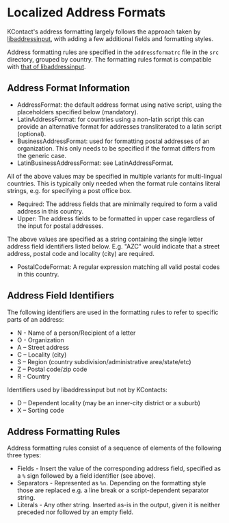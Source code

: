 # Localized Address Formats

KContact's address formatting largely follows the approach taken by
[libaddressinput](https://github.com/google/libaddressinput), with adding
a few additional fields and formatting styles.

Address formatting rules are specified in the `addressformatrc` file in the `src`
directory, grouped by country. The formatting rules format is compatible
with [that of libaddressinput](https://github.com/google/libaddressinput/wiki/AddressValidationMetadata).

## Address Format Information

* AddressFormat: the default address format using native script, using the placeholders
  specified below (mandatory).
* LatinAddressFormat: for countries using a non-latin script this can provide
  an alternative format for addresses transliterated to a latin script (optional).
* BusinessAddressFormat: used for formatting postal addresses of an organization.
  This only needs to be specified if the format differs from the generic case.
* LatinBusinessAddressFormat: see LatinAddressFormat.

All of the above values may be specified in multiple variants for multi-lingual countries.
This is typically only needed when the format rule contains literal strings, e.g.
for specifying a post office box.

* Required: The address fields that are minimally required to form a valid address
  in this country.
* Upper: The address fields to be formatted in upper case regardless of the input
  for postal addresses.

The above values are specified as a string containing the single letter address field
identifiers listed below. E.g. "AZC" would indicate that a street address, postal code
and locality (city) are required.

* PostalCodeFormat: A regular expression matching all valid postal codes in
  this country.

## Address Field Identifiers

The following identifiers are used in the formatting rules to refer to specific
parts of an address:

* N - Name of a person/Recipient of a letter
* O - Organization
* A – Street address
* C – Locality (city)
* S – Region (country subdivision/administrative area/state/etc)
* Z – Postal code/zip code
* R - Country

Identifiers used by libaddressinput but not by KContacts:

* D – Dependent locality (may be an inner-city district or a suburb)
* X – Sorting code

## Address Formatting Rules

Address formatting rules consist of a sequence of elements of the following
three types:
* Fields - Insert the value of the corresponding address field, specified as a `%` sign
  followed by a field identifier (see above).
* Separators - Represented as `%n`. Depending on the formatting style those are replaced
  e.g. a line break or a script-dependent separator string.
* Literals - Any other string. Inserted as-is in the output, given it is neither preceded nor
  followed by an empty field.
